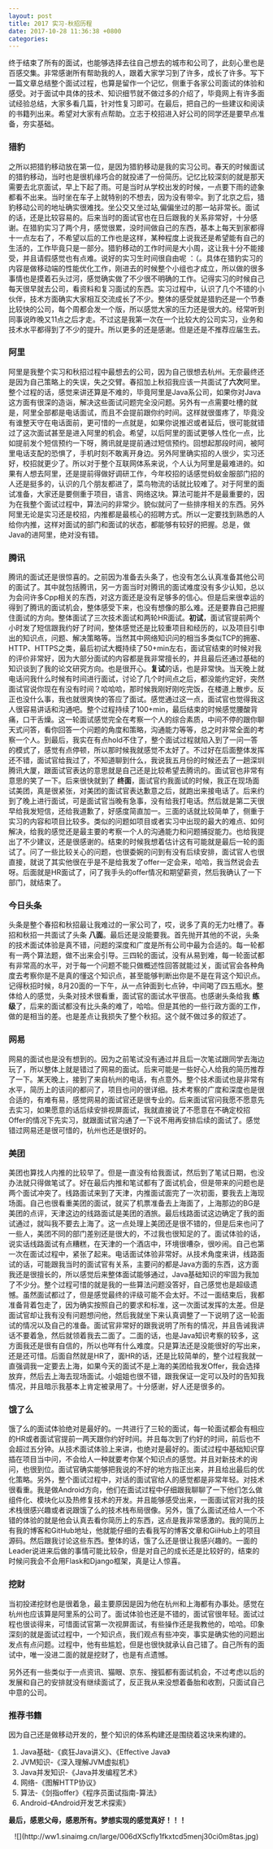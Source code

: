 ```yaml
---
layout: post
title: 2017 实习-秋招历程
date: 2017-10-28 11:36:38 +0800
categories: 
---
```


终于结束了所有的面试，也能够选择去往自己想去的城市和公司了，此刻心里也是百感交集。非常感谢所有帮助我的人，跟着大家学习到了许多，成长了许多。写下一篇文章总结整个面试过程，也算是留作一个记忆，侧重于各家公司面试的体验和感受。对于面试中具体的技术、知识细节就不做过多的介绍了，毕竟网上有许多面试经验总结，大家多看几篇，针对性复习即可。在最后，把自己的一些建议和阅读的书籍列出来。希望对大家有点帮助。立志于校招进入好公司的同学还是要早点准备，夯实基础。

### 猎豹
之所以把猎豹移动放在第一位，是因为猎豹移动是我的实习公司。春天的时候面试的猎豹移动，当时也是很机缘巧合的就投递了一份简历。记忆比较深刻的就是那天需要去北京面试，早上下起了雨。可是当时从学校出发的时候，一点要下雨的迹象都看不出来。当时坐在车子上就特别的不想去，因为没有带伞。到了北京之后，猎豹移动公司的地址确实很难找。坐公交又坐过站,偏偏坐过的那一站非常长。面试的话，还是比较容易的。后来当时的面试官也在日后跟我的关系非常好，十分感谢。在猎豹实习了两个月，感觉很累，没时间做自己的东西，基本上每天到家都得十一点左右了，不希望以后的工作也是这样，某种程度上说我还是希望能有自己的生活的，工作毕竟只是一部分。猎豹移动的工作时间是大小周，这让我十分不能接受，并且请假感觉也有点难。说好的实习生时间很自由呢 ：（。具体在猎豹实习的内容是做移动端的性能优化工作，刚进去的时候整个小组也才成立，所以做的很多事情也是摸着石头过河，感觉确实做了不少很不明确的工作。记得实习的时候自己每天很早就去公司，看资料和复习面试的东西。实习过程中，认识了几个不错的小伙伴，技术方面确实大家相互交流成长了不少。整体的感受就是猎豹还是一个节奏比较快的公司，每个周都会发一个版，所以感觉大家的压力还是很大的。经常听到同事说昨晚又11点之后才走。不过这是我第一次在一个比较大的公司实习，业务和技术水平都得到了不少的提升。所以更多的还是感谢。但是还是不推荐应届生去。
### 阿里
阿里是我整个实习和秋招过程中最想去的公司，因为自己很想去杭州。无奈最终还是因为自己策略上的失误，失之交臂。春招加上秋招我应该一共面试了**六次**阿里。整个过程的话，感觉来讲还算是不难的，毕竟阿里是Java系公司，如果你对Java这方面有很深的造诣，解决这些面试问题完全没问题。另外有一点需要吐槽的就是，阿里全部都是电话面试，而且不会提前跟你约时间。这样就很蛋疼了，毕竟没有谁整天守在电话面前，更可惜的一点就是，如果你说推迟或者延后，很可能就错过了这次面试甚至是进入阿里的机会。希望，以后阿里的面试更够人性化一点，比如提前发个短信预约一下呀，腾讯就是提前通过短信预约。回想起那段时间，被阿里电话支配的恐惧了，手机时刻不敢离开身边。另外阿里确实招的人很少，实习还好，校招就更少了。所以对于整个互联网体系来说，个人认为阿里是最难进的。如果有人想去阿里，还是提前得做好调研工作，今年校招的话感觉蚂蚁金服部门招的人还是挺多的，认识的几个朋友都进了，菜鸟物流的话就比较难了。对于阿里的面试准备，大家还是要侧重于项目，语言、网络这块。算法可能并不是最重要的，因为在我整个面试过程中，算法问的非常少。貌似就问了一些排序相关的东西。另外阿里无论是实习还是校招，内推都是最核心的招聘方式。所以一定要找到熟悉的人给你内推，这样对面试的部门和面试的状态，都能够有较好的把握。总是，做Java的进阿里，绝对没有错。
### 腾讯
腾讯的面试还是很惊喜的。之前因为准备去头条了，也没有怎么认真准备其他公司的面试了。其中就包括腾讯，另一方面当时对腾讯的面试难度没有多少认知，总以为会问许多Cpp相关的东西，对这方面还是没有足够多的信心。但是后来很幸运的得到了腾讯的面试机会，整体感受下来，也没有想像的那么难。还是要靠自己把握住面试的方向。整体面试了三次技术面试和两轮HR面试。**初试**，面试官提前两个小时发了短信跟我约好了时间，整体感觉还是比较重项目和经历的，以及项目引申出的知识点，问题、解决策略等。当然其中网络知识问的相当多类似TCP的拥塞、HTTP、HTTPS之类，最后初试大概持续了50+min左右，面试官结束的时候对我的评价非常好，因为大部分面试的内容都是我非常擅长的，并且最后还通过基础的知识谈到了我的论文研究方向。也是很开心。**复试**的话，也是非常快。当天晚上就电话问我什么时候有时间进行面试，讨论了几个时间点之后，都没能约定好，突然面试官说你现在有没有时间？哈哈哈，那时候我刚好刚吃完饭，在楼道上散步。反正也没什么事，我也就很爽快的答应了面试。感觉通过这一点，面试官也觉得我这人很容易讲话和沟通吧。整个过程持续了100+min，最后结束的时候感觉腰酸背痛，口干舌燥。这一轮面试感觉完全在考察一个人的综合素质，中间不停的跟你聊天式问答，看你回答一个问题的角度和策略，沟通能力等等，总之时非常全面的考察一个人。到最后，我实在有点hold不住了，整个面试过程就陷入到了一问一答的模式了，感觉有点停顿，所以那时候我就感觉不太好了。不过好在后面整体发挥还不错，面试官给我过了，不知道聊到什么，我说我五月份的时候还去了一趟深圳腾讯大厦，跟面试官表达的意思就是自己还是比较希望去腾讯的。面试官也非常有意思的笑了一下。后来很快就到了 **终面**，面试官约我面试的时候，我正在现场面试美团，真是很紧张，对美团的面试官表达歉意之后，就跑出来接电话了。后来约到了晚上进行面试，可是面试官当晚有急事，没有给我打电话。然后就是第二天很早给我发短信，还给我道歉了，好感度简直加一。三面的话就比较简单了，侧重于实习的内容和项目比较多。类似的问题如项目或者实习中出现的最大的难点、如何解决，给我的感觉还是最主要的考察一个人的沟通能力和问题捕捉能力。也给我提出了不少建议，还是很感谢的。结束的时候我想着估计这有可能就是最后一轮的面试了。问了一些比较关心的问题，也很委婉的问到有没有后续安排，面试官人也很直接，就说了其实他很在乎是不是给我发了offer一定会来，哈哈，我当然说会去呀。后面就是HR面试了，问了我手头的offer情况和期望薪资，然后我确认了一下部门，就结束了。
### 今日头条
头条是整个春招和秋招最让我难过的一家公司了，哎，说多了真的无力吐槽了。春招和秋招一共面试了头条 **八面**。最后还是没能要我。首先抛开其他的不说，头条的技术面试体验是真不错，问题的深度和广度是所有公司中最为合适的。每一轮都有一两个算法题，做不出来会引导。三四轮的面试，没有从易到难，每一轮面试都有非常高的水平，对于每一个问题不能只做概述性回答就能过关，面试官会各种角度去考察你是不是真的懂这个知识点，甚至能够判断出你是不是在背这个知识点。记得秋招时候，8月20面的一下午，从一点钟面到七点钟，中间喝了四五瓶水。整体给人的感觉，头条对技术很看重，面试官的面试水平很高。也感谢头条给我 **练级**了，后来的面试都没有比头条的难了，哈哈。但是其他的一些行政方面的工作，做的是相当的差。也是差点让我损失了整个秋招。这个就不做过多的叙述了。
### 网易
网易的面试也是没有想到的。因为之前笔试没有通过并且后一次笔试跟同学去海边玩了，所以整体上就是错过了网易的面试。后来可能是一些好心人给我的简历推荐了一下。某天晚上，接到了来自杭州的电话，有点意外。整个技术面试也是非常有水平，简历上的该问的都问了，项目也问的很详细。技术考察的广度和深度也是很合适的，有难有易，感觉网易的面试官还是很专业的。后来面试官问我愿不愿意先去实习，如果愿意的话后续安排视屏面试，我就直接说了不愿意在不确定校招Offer的情况下先实习，就跟面试官沟通了一下说不用再安排后续的面试了。感觉错过网易还是很可惜的，杭州也还是很好的。
### 美团
美团也算找人内推的比较早了。但是一直没有给我面试，然后到了笔试日期，也没办法就只得做笔试了。好在最后内推和笔试都有了面试机会，但是带来的问题也是两个面试冲突了。线路面试来到了天津，内推面试面完了一次初面，要我去上海现场面。自己也很看重美团的面试，就买了机票准备去上海面了，上海那边的BG是美团的点评，天津这边的线路面试是美团的酒旅。最后线路面试这边确定了我的面试通过，就叫我不要去上海了。这一点处理上美团还是很不错的，但是后来也问了一些人，美团不同的部门差别还是很大的，不过我也很知足的了。面试体验的话，说实话线路面试有点糟糕，在天津的一个酒店中，环境很嘈杂，很吵闹。自己也第一次在面试过程中，紧张了起来。电话面试体验非常好。从技术角度来讲，线路面试的话，可能跟我当时的面试官有关系，主要问的都是Java方面的东西，这方面我还是很擅长的，所以感觉后来整体面试能够通过，Java基础知识的牢固为我加了不少分。整个过程可惜的就是我的一些算法问题没答好，自己感觉也是超级遗憾。虽然面试都过了，但是感觉最终的评级可能不会太好。不过一面结束后，我都准备背着包走了，因为确实按照自己的要求和标准，这一次面试发挥的太差。但是面试官却让我有没有问题想问他，然后我就坐下来认真调整了一下说明了这一轮面试的情况以及自己的准备。面试官非常好的跟我说明了所有的情况，并且告诫我讲话不要着急，然后就领着我去二面了。二面的话，也是Java知识考察的较多，这方面我还是很有自信的，所以也咩有什么难度。只是算法还是没能很好的写出来，还是还可惜。后面自然就是HR了，面HR的话，还是比较简单的，整个过程我就一直强调我一定要去上海，如果今天的面试不是上海的美团给我发Offer，我会选择放弃，然后去上海去现场面试。小姐姐也很不错，跟我保证一定可以及时的告知我情况，并且暗示我基本上肯定被录用了。十分感谢，好人还是很多的。
### 饿了么
饿了么的面试体验绝对是最好的。一共进行了三轮的面试，每一轮面试都会有相应的HR或者面试官提前一两天跟你约好时间。并且每次到了约好的时间，前后也不会超过五分钟。从技术面试体验上来讲，也绝对是最好的。面试过程中基础知识穿插在项目当中问，不会给人一种就要考你某个知识点的感觉。并且对新技术的询问，也很到位。面试官确实能够把我说的不好的地方指正出来，并且给出最后的优化策略。另外，整个面试过程中，对话的面试官给人的感觉都是非常年轻。对技术很看重。我是做Android方向，他们在面试过程中仔细跟我聊聊了一下他们怎么做组件化、模块化以及热修复技术的开发。并且能够感受出来，一面面试官对我的技术栈很感兴趣或者说跟饿了么的技术栈布局很像。另外，饿了么面试还给人一个不错的体验的就是他会认真去看你简历上的东西，这点是我非常感激的。我的简历上有我的博客和GitHub地址，他就能仔细的去看我写的博客文章和GiiHub上的项目源码。然后跟我讨论这些东西。整体的话，饿了么还是很让我感兴趣的。一面的Leader说进来后做的事情可能比较杂，但是对自己的成长还是比较好的，结束的时候问我会不会用Flask和Django框架，真是让人惊喜。
### 挖财
当初投递挖财也是很着急，最主要原因是因为他在杭州和上海都有办事处。感觉在杭州也应该算是阿里系的公司了。面试体验也还是不错的，面试官很年轻。面试过程也很谈得来，可惜面试官第一次视屏面试，有些操作还是我教他的，哈哈。印象深刻的就是面试过程中，一个知识点，我们观点有些冲突，事实是确实他的问题出发点有点问题。过程中，他有些尴尬，但是也很快就承认自己错了。自己所有的面试中，唯一没进二面的就是挖财了，也是有点遗憾。

另外还有一些类似于一点资讯、猫眼、京东、搜狐都有面试机会，不过考虑以后的发展和自己的安排就没有继续面试了，反正我从来没想着备胎和收割，只面试自己中意的公司。

### 推荐书籍
因为自己还是做移动开发的，整个知识的体系构建还是围绕着这块来构建的。
1. Java基础-《疯狂Java讲义》、《Effective Java》
2. JVM知识-《深入理解JVM虚拟机》
3. Java并发知识-《Java并发编程艺术》
4. 网络-《图解HTTP协议》
5. 算法-《剑指offer》《程序员面试指南-算法》
6. Android-《Android开发艺术探索》


**最后，感恩父母，感恩所有。梦想实现的感觉真好！！！**

<div align=center>
![](http://ww1.sinaimg.cn/large/006dXScfly1fkxtcd5menj30ci0m8tas.jpg)
</div>




